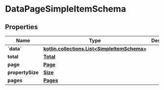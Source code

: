 
# DataPageSimpleItemSchema

## Properties
Name | Type | Description | Notes
------------ | ------------- | ------------- | -------------
**&#x60;data&#x60;** | [**kotlin.collections.List&lt;SimpleItemSchema&gt;**](SimpleItemSchema.md) |  | 
**total** | [**Total**](Total.md) |  | 
**page** | [**Page**](Page.md) |  | 
**propertySize** | [**Size**](Size.md) |  | 
**pages** | [**Pages**](Pages.md) |  |  [optional]



